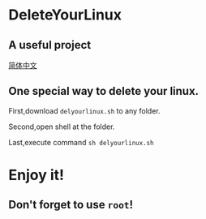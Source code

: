 # DeleteYourLinux
## A useful project

[简体中文](/Readme.md)

## One special way to delete your linux.


First,download `delyourlinux.sh` to any folder.

Second,open shell at the folder.

Last,execute command `sh delyourlinux.sh`

# Enjoy it!
## Don't forget to use `root`!
